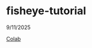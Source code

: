 # fisheye-tutorial
9/11/2025



[Colab](https://colab.research.google.com/drive/1ZPYwmXdAbG99U2pNMYWnaAvH3hAVeedJ)
